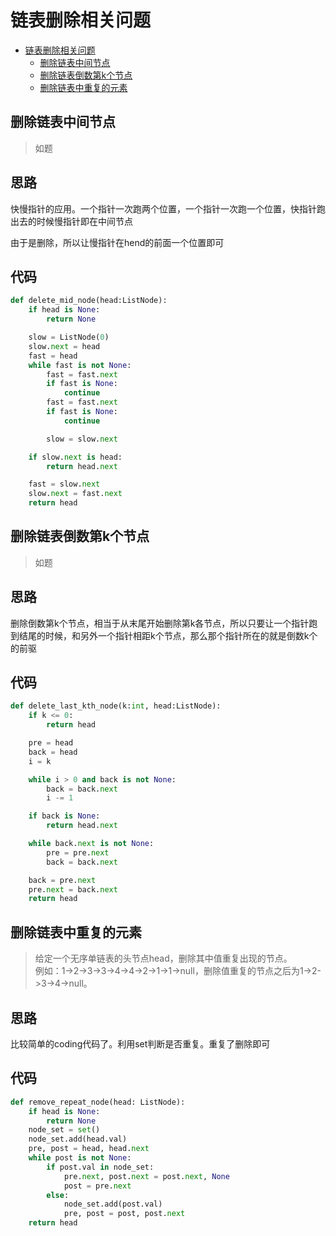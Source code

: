 # 链表删除相关问题

- [链表删除相关问题](#链表删除相关问题)
    - [删除链表中间节点](#删除链表中间节点)
    - [删除链表倒数第k个节点](#删除链表倒数第k个节点)
    - [删除链表中重复的元素](#删除链表中重复的元素)

## 删除链表中间节点
> 如题

**思路**
--------------------

快慢指针的应用。一个指针一次跑两个位置，一个指针一次跑一个位置，快指针跑出去的时候慢指针即在中间节点

由于是删除，所以让慢指针在hend的前面一个位置即可

**代码**
--------------------

```python
def delete_mid_node(head:ListNode):
    if head is None:
        return None

    slow = ListNode(0)
    slow.next = head
    fast = head
    while fast is not None:
        fast = fast.next
        if fast is None:
            continue
        fast = fast.next
        if fast is None:
            continue

        slow = slow.next

    if slow.next is head:
        return head.next

    fast = slow.next
    slow.next = fast.next
    return head
```

## 删除链表倒数第k个节点
> 如题

**思路**
--------------------

删除倒数第k个节点，相当于从末尾开始删除第k各节点，所以只要让一个指针跑到结尾的时候，和另外一个指针相距k个节点，那么那个指针所在的就是倒数k个的前驱

**代码**
--------------------

```python
def delete_last_kth_node(k:int, head:ListNode):
    if k <= 0:
        return head

    pre = head
    back = head
    i = k

    while i > 0 and back is not None:
        back = back.next
        i -= 1

    if back is None:
        return head.next

    while back.next is not None:
        pre = pre.next
        back = back.next

    back = pre.next
    pre.next = back.next
    return head
```

## 删除链表中重复的元素
>给定一个无序单链表的头节点head，删除其中值重复出现的节点。  
>例如：1->2->3->3->4->4->2->1->1->null，删除值重复的节点之后为1->2->3->4->null。


**思路**
--------------------

比较简单的coding代码了。利用set判断是否重复。重复了删除即可

**代码**
--------------------
```python
def remove_repeat_node(head: ListNode):
    if head is None:
        return None
    node_set = set()
    node_set.add(head.val)
    pre, post = head, head.next
    while post is not None:
        if post.val in node_set:
            pre.next, post.next = post.next, None
            post = pre.next
        else:
            node_set.add(post.val)
            pre, post = post, post.next
    return head
```